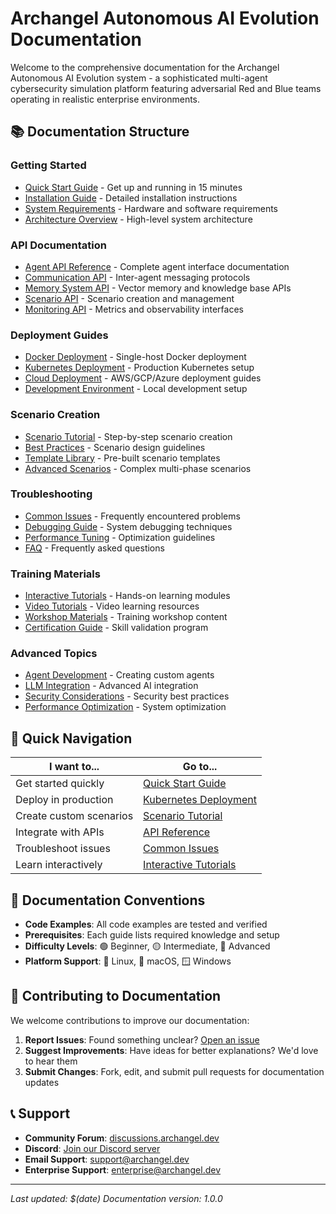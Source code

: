 # Archangel Autonomous AI Evolution Documentation

Welcome to the comprehensive documentation for the Archangel Autonomous AI Evolution system - a sophisticated multi-agent cybersecurity simulation platform featuring adversarial Red and Blue teams operating in realistic enterprise environments.

## 📚 Documentation Structure

### Getting Started
- [Quick Start Guide](getting-started/quick-start.md) - Get up and running in 15 minutes
- [Installation Guide](getting-started/installation.md) - Detailed installation instructions
- [System Requirements](getting-started/requirements.md) - Hardware and software requirements
- [Architecture Overview](getting-started/architecture.md) - High-level system architecture

### API Documentation
- [Agent API Reference](api/agents.md) - Complete agent interface documentation
- [Communication API](api/communication.md) - Inter-agent messaging protocols
- [Memory System API](api/memory.md) - Vector memory and knowledge base APIs
- [Scenario API](api/scenarios.md) - Scenario creation and management
- [Monitoring API](api/monitoring.md) - Metrics and observability interfaces

### Deployment Guides
- [Docker Deployment](deployment/docker.md) - Single-host Docker deployment
- [Kubernetes Deployment](deployment/kubernetes.md) - Production Kubernetes setup
- [Cloud Deployment](deployment/cloud.md) - AWS/GCP/Azure deployment guides
- [Development Environment](deployment/development.md) - Local development setup

### Scenario Creation
- [Scenario Tutorial](scenarios/tutorial.md) - Step-by-step scenario creation
- [Best Practices](scenarios/best-practices.md) - Scenario design guidelines
- [Template Library](scenarios/templates.md) - Pre-built scenario templates
- [Advanced Scenarios](scenarios/advanced.md) - Complex multi-phase scenarios

### Troubleshooting
- [Common Issues](troubleshooting/common-issues.md) - Frequently encountered problems
- [Debugging Guide](troubleshooting/debugging.md) - System debugging techniques
- [Performance Tuning](troubleshooting/performance.md) - Optimization guidelines
- [FAQ](troubleshooting/faq.md) - Frequently asked questions

### Training Materials
- [Interactive Tutorials](training/interactive.md) - Hands-on learning modules
- [Video Tutorials](training/videos.md) - Video learning resources
- [Workshop Materials](training/workshops.md) - Training workshop content
- [Certification Guide](training/certification.md) - Skill validation program

### Advanced Topics
- [Agent Development](advanced/agent-development.md) - Creating custom agents
- [LLM Integration](advanced/llm-integration.md) - Advanced AI integration
- [Security Considerations](advanced/security.md) - Security best practices
- [Performance Optimization](advanced/performance.md) - System optimization

## 🚀 Quick Navigation

| I want to... | Go to... |
|---------------|----------|
| Get started quickly | [Quick Start Guide](getting-started/quick-start.md) |
| Deploy in production | [Kubernetes Deployment](deployment/kubernetes.md) |
| Create custom scenarios | [Scenario Tutorial](scenarios/tutorial.md) |
| Integrate with APIs | [API Reference](api/) |
| Troubleshoot issues | [Common Issues](troubleshooting/common-issues.md) |
| Learn interactively | [Interactive Tutorials](training/interactive.md) |

## 📖 Documentation Conventions

- **Code Examples**: All code examples are tested and verified
- **Prerequisites**: Each guide lists required knowledge and setup
- **Difficulty Levels**: 🟢 Beginner, 🟡 Intermediate, 🔴 Advanced
- **Platform Support**: 🐧 Linux, 🍎 macOS, 🪟 Windows

## 🤝 Contributing to Documentation

We welcome contributions to improve our documentation:

1. **Report Issues**: Found something unclear? [Open an issue](https://github.com/archangel/issues)
2. **Suggest Improvements**: Have ideas for better explanations? We'd love to hear them
3. **Submit Changes**: Fork, edit, and submit pull requests for documentation updates

## 📞 Support

- **Community Forum**: [discussions.archangel.dev](https://discussions.archangel.dev)
- **Discord**: [Join our Discord server](https://discord.gg/archangel)
- **Email Support**: support@archangel.dev
- **Enterprise Support**: enterprise@archangel.dev

---

*Last updated: $(date)*
*Documentation version: 1.0.0*